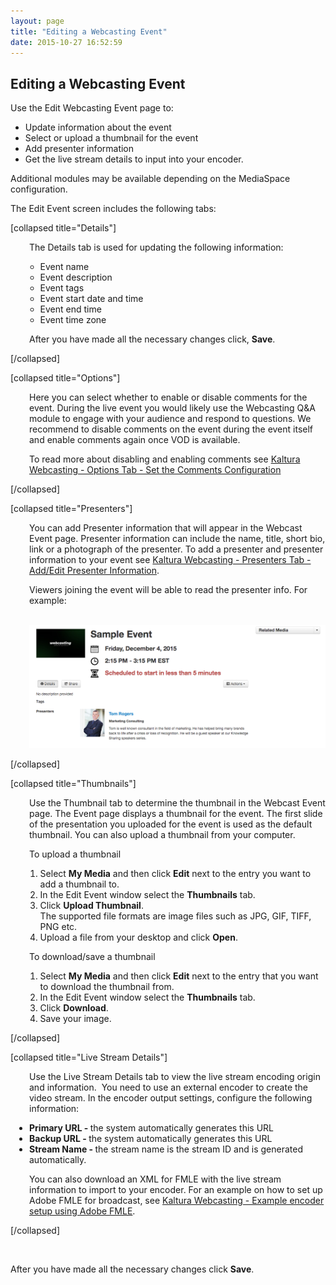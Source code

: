 ```yaml
---
layout: page
title: "Editing a Webcasting Event"
date: 2015-10-27 16:52:59
---
```


<h2 id="SettingUpaKalturaWebcastingEvent-EditingaWebcastingEvent" class="mce-heading-2">
    Editing a Webcasting Event
  </h2>
  
  <p>
    Use the Edit Webcasting Event page to:
  </p>
  
  <ul>
    <li>
      Update information about the event
    </li>
    <li>
      Select or upload a thumbnail for the event
    </li>
    <li>
      Add presenter information
    </li>
    <li>
      Get the live stream details to input into your encoder.
    </li>
  </ul>
  
  <p>
    Additional modules may be available depending on the MediaSpace configuration.
  </p>
  
  <p>
    The Edit Event screen includes the following tabs:
  </p>
  
  <p>
    [collapsed title="Details"]
  </p>
  
  <p style="padding-left: 30px;">
    The Details tab is used for updating the following information: 
  </p>
  
  <ol>
    <ul>
      <li>
        Event name
      </li>
      <li>
        Event description
      </li>
      <li>
        Event tags
      </li>
      <li>
        Event start date and time
      </li>
      <li>
        Event end time
      </li>
      <li>
        Event time zone
      </li>
    </ul>
  </ol>
  
  <p style="padding-left: 30px;">
    After you have made all the necessary changes click, <strong>Save</strong>.
  </p>
  
  <p class="mce-note-graphic">
    [/collapsed]
  </p>
  
  <p>
    <span>[collapsed title="Options"]</span>
  </p>
  
  <p style="padding-left: 30px;">
    <span>Here you can select whether to enable or disable comments for the event. During the live event you would likely use the Webcasting Q&A module to engage with your audience and respond to questions. We recommend to disable comments on the event during the event itself and enable comments again once VOD is available. </span>
  </p>
  
  <p style="padding-left: 30px;">
    <span>To read more about disabling and enabling comments see </span><a href="http://knowledge.kaltura.com/kaltura-webcasting-options-tab-set-comments-configuration">Kaltura Webcasting - Options Tab - Set the Comments Configuration</a>
  </p>
  
  <p>
    <a href="http://knowledge.kaltura.com/kaltura-webcasting-options-tab-set-comments-configuration"></a>[/collapsed]
  </p>
  
  <p>
    <span>[collapsed title="Presenters"]</span>
  </p>
  
  <p style="padding-left: 30px;">
    You can add Presenter information that will appear in the Webcast Event page. Presenter information can include the name, title, short bio, link or a photograph of the presenter. To add a presenter and presenter information to your event see <a href="http://knowledge.kaltura.com/kaltura-webcasting-presenters-tab-addedit-presenter-information" target="_blank">Kaltura Webcasting - Presenters Tab - Add/Edit Presenter Information</a>.
  </p>
  
  <p style="padding-left: 30px;">
    <span>Viewers joining the event will be able to read the presenter info. For example:</span>
  </p>
  
  <p style="padding-left: 30px;">
     <span><img src="../../assets/2648">
  </p>
  
  <p>
    <span>[/collapsed]</span>
  </p>
  
  <p>
    <span>[collapsed title="Thumbnails"]</span>
  </p>
  
  <p style="padding-left: 30px;">
    Use the Thumbnail tab to determine the thumbnail in the Webcast Event page. The Event page displays a thumbnail for the event. The first slide of the presentation you uploaded for the event is used as the default thumbnail. You can also upload a thumbnail from your computer.
  </p>
  
  <p class="mce-procedure" style="padding-left: 30px;">
    To upload a thumbnail
  </p>
  
  <ol>
    <ol>
      <li>
        Select <strong>My Media</strong> and then click <strong>Edit</strong> next to the entry you want to add a thumbnail to.
      </li>
      <li>
        In the Edit Event window select the <strong>Thumbnails</strong> tab.
      </li>
      <li>
        Click <strong>Upload Thumbnail</strong>. <br />The supported file formats are image files such as JPG, GIF, TIFF, PNG etc.
      </li>
      <li>
        Upload a file from your desktop and click <strong>Open</strong>.
      </li>
    </ol>
  </ol>
  
  <p class="Procedure mce-procedure" style="padding-left: 30px;">
    To download/save a thumbnail
  </p>
  
  <ol>
    <ol>
      <li>
        Select <strong>My Media</strong> and then click <strong>Edit</strong> next to the entry that you want to download the thumbnail from.
      </li>
      <li>
        In the Edit Event window select the <strong>Thumbnails</strong> tab.
      </li>
      <li>
        Click <strong>Download</strong>.
      </li>
      <li>
        Save your image.
      </li>
    </ol>
  </ol>
  
  <p>
    [/collapsed]
  </p>
  
  <p>
    <span>[collapsed title="Live Stream Details"]</span>
  </p>
  
  <p style="padding-left: 30px;">
    Use the Live Stream Details tab to view the live stream encoding origin and information.  You need to use an external encoder to create the video stream. In the encoder output settings, configure the following information:
  </p>
  
  <ul style="padding-left: 30px;">
    <li>
      <strong>Primary URL - </strong>the system automatically generates this URL
    </li>
    <li>
      <strong>Backup URL - </strong>the system automatically generates this URL
    </li>
    <li>
      <strong>Stream Name - </strong>the stream name is the stream ID and is generated automatically. 
    </li>
  </ul>
  
  <p style="padding-left: 30px;">
    You can also download an XML for FMLE with the live stream information to import to your encoder. For an example on how to set up Adobe FMLE for broadcast, see <a href="http://knowledge.kaltura.com/kaltura-webcasting-live-stream-details-tab-setup-live-encoder">Kaltura Webcasting - Example encoder setup using Adobe FMLE</a>.
  </p>
  
  <p>
    [/collapsed]
  </p>
  
  <p>
     
  </p>
  
  <p>
    After you have made all the necessary changes click <strong>Save</strong>.
  </p>